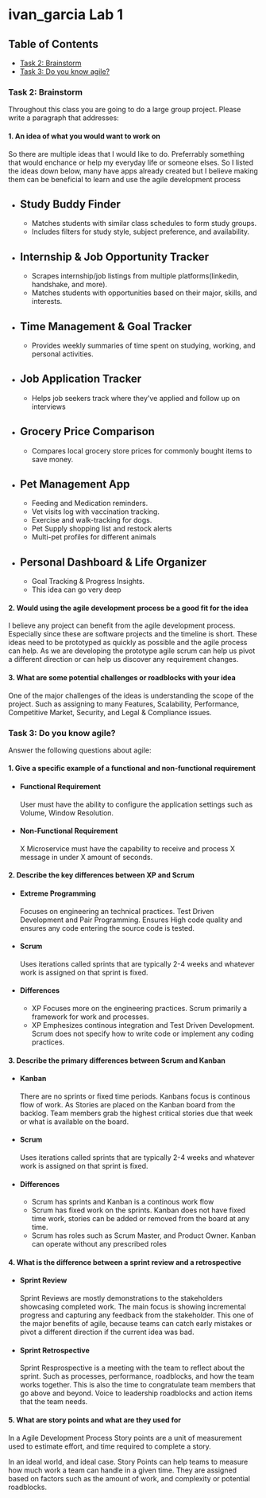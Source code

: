 # ivan_garcia Lab 1

## Table of Contents
 - [Task 2: Brainstorm](#task2)
 - [Task 3: Do you know agile?](#task3)

### Task 2: Brainstorm
Throughout this class you are going to do a large group project. Please write a paragraph that addresses:

#### 1. An idea of what you would want to work on 

So there are multiple ideas that I would like to do. Preferrably something that would enchance or help my everyday life or someone elses. So I listed the ideas down below, many have apps already created but I believe making them can be beneficial to learn and use the agile development process

- Study Buddy Finder
    -
    - Matches students with similar class schedules to form study groups.
    - Includes filters for study style, subject preference, and availability.

- Internship & Job Opportunity Tracker
    -
    - Scrapes internship/job listings from multiple platforms(linkedin, handshake, and more).
    - Matches students with opportunities based on their major, skills, and interests.
- Time Management & Goal Tracker
    -
    - Provides weekly summaries of time spent on studying, working, and personal activities.
- Job Application Tracker
    -
    - Helps job seekers track where they've applied and follow up on interviews
- Grocery Price Comparison
    -
    - Compares local grocery store prices for commonly bought items to save money.
- Pet Management App
    -
    - Feeding and Medication reminders.
    - Vet visits log with vaccination tracking.
    - Exercise and walk-tracking for dogs.
    - Pet Supply shopping list and restock alerts
    - Multi-pet profiles for different animals
- Personal Dashboard & Life Organizer
    -
    - Goal Tracking & Progress Insights.
    - This idea can go very deep

#### 2. Would using the agile development process be a good fit for the idea

I believe any project can benefit from the agile development process. Especially since these are software projects and the timeline is short. These ideas need to be prototyped as quickly as possible and the agile process can help. As we are developing the prototype agile scrum can help us pivot a different direction or can help us discover any requirement changes. 

#### 3. What are some potential challenges or roadblocks with your idea

One of the major challenges of the ideas is understanding the scope of the project. Such as assigning to many Features, Scalability, Performance, Competitive Market, Security, and Legal & Compliance issues.

### Task 3: Do you know agile?
Answer the following questions about agile:

#### 1. Give a specific example of a functional and non-functional requirement

- #### Functional Requirement
    User must have the ability to configure the application settings such as Volume, Window Resolution.
- #### Non-Functional Requirement
    X Microservice must have the capability to receive and process X message in under X amount of seconds.

#### 2. Describe the key differences between XP and Scrum
- #### Extreme Programming
    Focuses on engineering an technical practices. Test Driven Development and Pair Programming. Ensures High code quality and ensures any code entering the source code is tested.

- #### Scrum
    Uses iterations called sprints that are typically 2-4 weeks and whatever work is assigned on that sprint is fixed.

- #### Differences
    - XP Focuses more on the engineering practices. Scrum primarily a framework for work and processes.
    - XP Emphesizes continous integration and Test Driven Development. Scrum does not specify how to write code or implement any coding practices.

#### 3. Describe the primary differences between Scrum and Kanban
 - #### Kanban
    There are no sprints or fixed time periods. Kanbans focus is continous flow of work. As Stories are placed on the Kanban board from the backlog. Team members grab the highest critical stories due that week or what is available on the board.
 - #### Scrum
    Uses iterations called sprints that are typically 2-4 weeks and whatever work is assigned on that sprint is fixed.
 - #### Differences
    - Scrum has sprints and Kanban is a continous work flow
    - Scrum has fixed work on the sprints. Kanban does not have fixed time work, stories can be added or removed from the board at any time.
    - Scrum has roles such as Scrum Master, and Product Owner. Kanban can operate without any prescribed roles

#### 4. What is the difference between a sprint review and a retrospective
 - #### Sprint Review
    Sprint Reviews are mostly demonstrations to the stakeholders showcasing completed work. The main focus is showing incremental progress and capturing any feedback from the stakeholder. This one of the major benefits of agile, because teams can catch early mistakes or pivot a different direction if the current idea was bad.
 - #### Sprint Retrospective
    Sprint Resprospective is a meeting with the team to reflect about the sprint. Such as processes, performance, roadblocks, and how the team works together. This is also the time to congratulate team members that go above and beyond. Voice to leadership roadblocks and action items that the team needs.

#### 5. What are story points and what are they used for

In a Agile Development Process Story points are a unit of measurement used to estimate effort, and time required to complete a story.

In an ideal world, and ideal case. Story Points can help teams to measure how much work a team can handle in a given time. They are assigned based on factors such as the amount of work, and complexity or potential roadblocks. 

